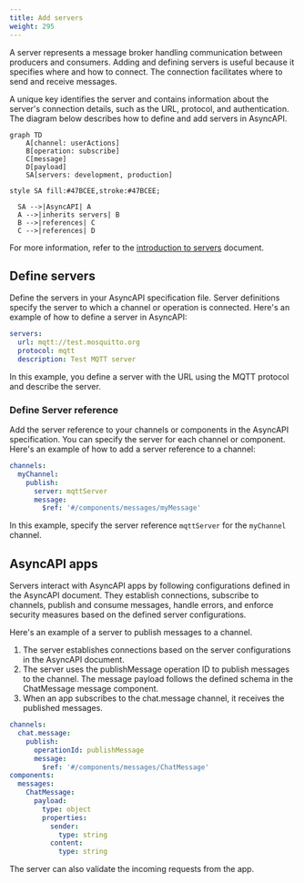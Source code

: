 ```yaml
---
title: Add servers
weight: 295
---
```


A server represents a message broker handling communication between producers and consumers. Adding and defining servers is useful because it specifies where and how to connect. The connection facilitates where to send and receive messages.

A unique key identifies the server and contains information about the server's connection details, such as the URL, protocol, and authentication. The diagram below describes how to define and add servers in AsyncAPI.

```mermaid
graph TD
    A[channel: userActions]
    B[operation: subscribe]
    C[message]
    D[payload]
    SA[servers: development, production]

style SA fill:#47BCEE,stroke:#47BCEE;

  SA -->|AsyncAPI| A
  A -->|inherits servers| B
  B -->|references| C
  C -->|references| D
```

For more information, refer to the [introduction to servers](/docs/server.md) document.

## Define servers

Define the servers in your AsyncAPI specification file. Server definitions specify the server to which a channel or operation is connected. Here's an example of how to define a server in AsyncAPI:

```yaml
servers:
  url: mqtt://test.mosquitto.org
  protocol: mqtt
  description: Test MQTT server
```

In this example, you define a server with the URL using the MQTT protocol and describe the server.

### Define Server reference

Add the server reference to your channels or components in the AsyncAPI specification. You can specify the server for each channel or component. Here's an example of how to add a server reference to a channel:

```yaml
channels:
  myChannel:
    publish:
      server: mqttServer
      message:
        $ref: '#/components/messages/myMessage'
```

In this example, specify the server reference `mqttServer` for the `myChannel` channel.

## AsyncAPI apps

Servers interact with AsyncAPI apps by following configurations defined in the AsyncAPI document. They establish connections, subscribe to channels, publish and consume messages, handle errors, and enforce security measures based on the defined server configurations.

Here's an example of a server to publish messages to a channel.

1. The server establishes connections based on the server configurations in the AsyncAPI document.
1. The server uses the publishMessage operation ID to publish messages to the channel. The message payload follows the defined schema in the ChatMessage message component.
1. When an app subscribes to the chat.message channel, it receives the published messages.

```yaml
channels:
  chat.message:
    publish:
      operationId: publishMessage
      message:
        $ref: '#/components/messages/ChatMessage'
components:
  messages:
    ChatMessage:
      payload:
        type: object
        properties:
          sender:
            type: string
          content:
            type: string
```

The server can also validate the incoming requests from the app.
